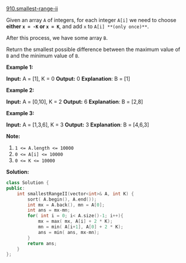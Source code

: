 [910.smallest-range-ii](https://leetcode.com/problems/smallest-range-ii/)  

Given an array `A` of integers, for each integer `A[i]` we need to choose **either `x = -K` or `x = K`**, and add `x` to `A[i] **(only once)**`.

After this process, we have some array `B`.

Return the smallest possible difference between the maximum value of `B` and the minimum value of `B`.

**Example 1:**

**Input:** A = \[1\], K = 0
**Output:** 0
**Explanation**: B = \[1\]

**Example 2:**

**Input:** A = \[0,10\], K = 2
**Output:** 6 **Explanation**: B = \[2,8\]

**Example 3:**

**Input:** A = \[1,3,6\], K = 3
**Output:** 3
**Explanation**: B = \[4,6,3\]

**Note:**

1.  `1 <= A.length <= 10000`
2.  `0 <= A[i] <= 10000`
3.  `0 <= K <= 10000`  



**Solution:**  

```cpp
class Solution {
public:
    int smallestRangeII(vector<int>& A, int K) {
        sort( A.begin(), A.end());
        int mx = A.back(), mn = A[0];
        int ans = mx-mn;
        for( int i = 0; i< A.size()-1; i++){
            mx = max( mx, A[i] + 2 * K);
            mn = min( A[i+1], A[0] + 2 * K);
            ans = min( ans, mx-mn);
        }
        return ans;
    }
};
```
      
